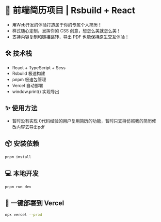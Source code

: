 # 🚀 前端简历项目 | Rsbuild + React

- 用Web开发的体验打造属于你的专属个人简历！
- 样式随心定制，发挥你的 CSS 创意，想怎么美就怎么美！
- 支持内容复制和链接跳转，导出 PDF 也能保持原生交互体验！

## 🛠 技术栈

- React + TypeScript + Scss
- Rsbuild 极速构建
- pnpm 极速包管理
- Vercel 自动部署
- window.print() 实现导出

## ✨ 使用方法

- 暂时没有实现 0代码经验的用户复用简历的功能，暂时只支持仿照我的简历修改内容去导出pdf

## 📦 安装依赖

```bash
pnpm install
```

## 💻 本地开发

```bash
pnpm run dev
```

## 🚀 一键部署到 Vercel

```bash
npx vercel --prod
```
